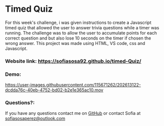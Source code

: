 # Timed Quiz
For this week's challenge, i was given instructions to create a Javascript timed quiz that allowed the user to answer trivia questions while a timer was running. The challenge was to allow the user to accumulate points for each correct question and but also lose 10 seconds on the timer if chosen the wrong answer. This project was made using HTML, VS code, css and Javascript. 

### Website link: https://sofiasosa92.github.io/timed-Quiz/ 

### Demo:

https://user-images.githubusercontent.com/115671262/202613122-dcdda76c-40eb-4752-bd02-b2e1e365ac10.mov




### Questions?:
If you have any questions contact me on [GitHub](https://github.com/undefined) or contact 
Sofia  at sofiasosaperez@outlook.com  
     
